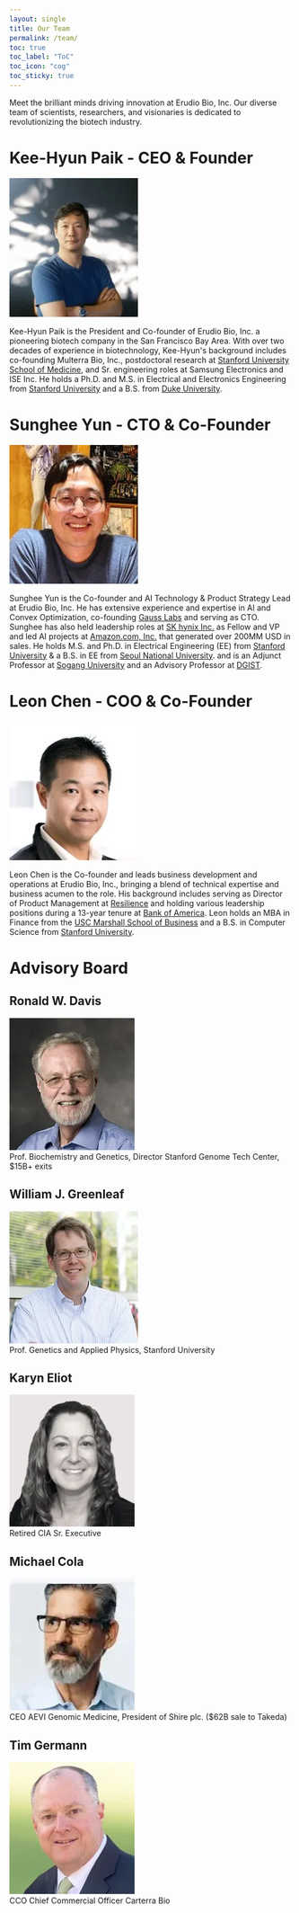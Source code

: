 ```yaml
---
layout: single
title: Our Team
permalink: /team/
toc: true
toc_label: "ToC"
toc_icon: "cog"
toc_sticky: true
---
```


<head>
	<link rel="stylesheet" href="/resource/styles.css">
</head>

<!--h1 id="team">
	Our Team
</h1-->

Meet the brilliant minds driving innovation at Erudio Bio, Inc. Our diverse team of scientists, researchers, and visionaries is dedicated to revolutionizing the biotech industry.

<h1 id="kee">
	Kee-Hyun Paik - CEO &amp; Founder
</h1>

<div class="img-container">
<img src="/assets/images/bio-photos/kee.webp">
</div>

<p>
Kee-Hyun Paik is the President and Co-founder of Erudio Bio, Inc.
a pioneering biotech company in the San Francisco Bay Area.
With over two decades of experience in biotechnology,
Kee-Hyun's background includes co-founding Multerra Bio, Inc.,
postdoctoral research at <a href="https://med.stanford.edu/">Stanford University School of Medicine</a>,
and Sr. engineering roles at Samsung Electronics and ISE Inc.
He holds a Ph.D. and M.S. in Electrical and Electronics Engineering from <a href="stanford.edu">Stanford University</a>
and a B.S. from <a href="https://duke.edu/">Duke University</a>.
</p>

<h1 id="sunghee">
	Sunghee Yun - CTO &amp; Co-Founder
</h1>

<div class="img-container">
<img src="/assets/images/bio-photos/sunghee.webp">
</div>

<p>
Sunghee Yun is the Co-founder and AI Technology &amp; Product Strategy Lead at Erudio Bio, Inc.
He has extensive experience and expertise in AI and Convex Optimization,
co-founding <a href="https://www.gausslabs.ai/">Gauss Labs</a> and serving as CTO.
Sunghee has also held leadership roles at <a href="https://www.skhynix.com/">SK hynix Inc.</a> as Fellow and VP
and led AI projects at <a href="amazon.com">Amazon.com, Inc.</a> that generated over 200MM USD in sales.
He holds M.S. and Ph.D. in Electrical Engineering (EE) from <a href="stanford.edu">Stanford University</a>
&amp; a B.S. in EE from <a href="https://en.snu.ac.kr">Seoul National University</a>.
and
is an Adjunct Professor at <a href="https://sogang.ac.kr/en">Sogang University</a>
and an Advisory Professor at <a href="https://dgist.ac.kr/">DGIST</a>.
</p>

<h1 id="leon">
	Leon Chen - COO &amp; Co-Founder
</h1>

<div class="img-container">
<img src="/assets/images/bio-photos/leon.webp">
</div>

<p>
Leon Chen is the Co-founder and leads business development and operations at Erudio Bio, Inc.,
bringing a blend of technical expertise and business acumen to the role.
His background includes serving as Director of Product Management at <a href="https://resilience.com/">Resilience</a>
and
holding various leadership positions during a 13-year tenure at <a href="https://www.bankofamerica.com/">Bank of America</a>.
Leon holds an MBA in Finance from the <a href="https://www.marshall.usc.edu/">USC Marshall School of Business</a>
and
a B.S. in Computer Science from <a href="stanford.edu">Stanford University</a>.
</p>

<h1 id="advisory-board">
	Advisory Board
</h1>

<h2 id="ronald">
	Ronald W. Davis
</h2>

<div class="img-container">
<img src="/assets/images/bio-photos/ronald.webp">
</div>

<div class="centered-container">
Prof. Biochemistry and Genetics, Director Stanford Genome Tech Center,
$15B+ exits
</div>

<h2 id="william">
	William J. Greenleaf
</h2>

<div class="img-container">
<img src="/assets/images/bio-photos/william.webp">
</div>

<div class="centered-container">
Prof. Genetics and Applied Physics, Stanford University
</div>

<h2 id="karyn">
	Karyn Eliot
</h2>

<div class="img-container">
<img src="/assets/images/bio-photos/karyn.webp">
</div>

<div class="centered-container">
Retired CIA Sr. Executive
</div>

<h2 id="michael">
Michael Cola
</h2>

<div class="img-container">
<img src="/assets/images/bio-photos/michael.webp">
</div>

<div class="centered-container">
CEO AEVI Genomic Medicine, President of Shire plc. ($62B sale to Takeda)
</div>

<h2 id="tim">
Tim Germann
</h2>

<div class="img-container">
<img src="/assets/images/bio-photos/tim.webp">
</div>

<div class="centered-container">
CCO Chief Commercial Officer Carterra Bio
</div>
